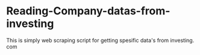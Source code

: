 # Reading-Company-datas-from-investing
This is simply web scraping script for getting spesific data's from investing. com
